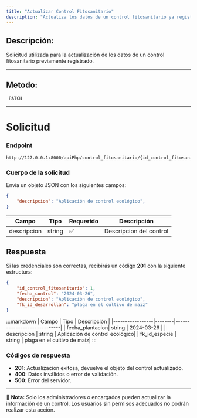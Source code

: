 ```yaml
---
title: "Actualizar Control Fitosanitario"
description: "Actualiza los datos de un control fitosanitario ya registrado en el sistema."
---
```


## Descripción:

Solicitud utilizada para la actualización de los datos de un control fitosanitario previamente registrado.

---

## Metodo:
```
 PATCH
```
---


# **Solicitud**

### **Endpoint**
```
http://127.0.0.1:8000/apiPhp/control_fitosanitario/{id_control_fitosanitario}
```
### **Cuerpo de la solicitud**
Envía un objeto JSON con los siguientes campos:

```json
{
    "descripcion": "Aplicación de control ecológico",
}
```

| Campo           | Tipo   | Requerido | Descripción                |
|---------------- |--------|-----------|-----------------------------|
| descripcion     | string | ✅       | Descripcion del control|


## **Respuesta**

Si las credenciales son correctas, recibirás un código **201** con la siguiente estructura:

```json
{
    "id_control_fitosanitario": 1,
    "fecha_control": "2024-03-26",
    "descripcion": "Aplicación de control ecológico",
    "fk_id_desarrollan": "plaga en el cultivo de maiz"
}
```

:::markdown
| Campo           | Tipo   | Descripción                |
|-----------------|--------|-----------------------------|
| fecha_plantacion| string | 2024-03-26     |
| descripcion     | string | Aplicación de control ecológico|
| fk_id_especie   | string | plaga en el cultivo de maiz|
:::


### **Códigos de respuesta**
- **201**: Actualización exitosa, devuelve el objeto del control actualizado.
- **400**: Datos inválidos o error de validación.
- **500**: Error del servidor.

---

📄 **Nota:** Solo los administradores o encargados pueden actualizar la información de un control. Los usuarios sin permisos adecuados no podrán realizar esta acción.
